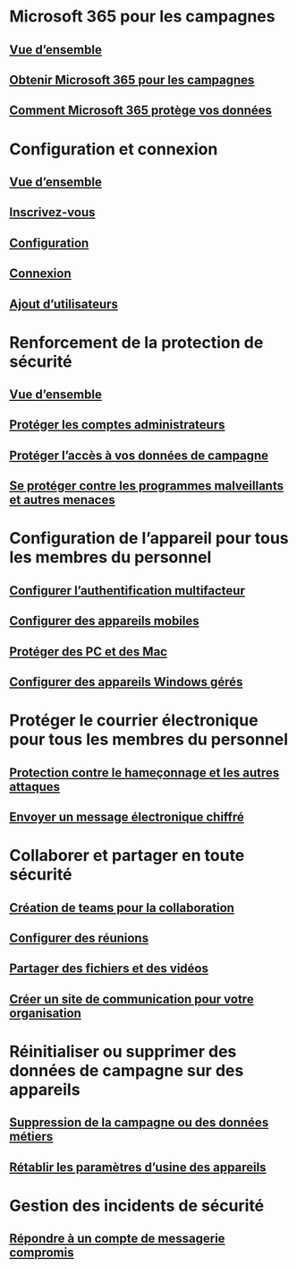 # Microsoft 365 pour les campagnes
## [Vue d’ensemble](index.md)
## [Obtenir Microsoft 365 pour les campagnes](get-microsoft-365-campaigns.md)
## [Comment Microsoft 365 protège vos données](m365-campaigns-users.md)

# Configuration et connexion
## [Vue d’ensemble](microsoft-365-campaigns-setup-overview.md)
## [Inscrivez-vous](m365-campaigns-sign-up.md)
## [Configuration](../business/set-up.md?toc=/microsoft-365/campaigns/toc.json)
## [Connexion](m365-campaigns-sign-in.md)
## [Ajout d’utilisateurs](../business/add-users-m365b.md?toc=/microsoft-365/campaigns/toc.json)

# Renforcement de la protection de sécurité
## [Vue d’ensemble](m365-campaigns-security-overview.md)
## [Protéger les comptes administrateurs](m365-campaigns-protect-admin-accounts.md)
## [Protéger l’accès à vos données de campagne](m365-campaigns-conditional-access.md)
## [Se protéger contre les programmes malveillants et autres menaces](m365-campaigns-increase-protection.md) 

# Configuration de l’appareil pour tous les membres du personnel
## [Configurer l’authentification multifacteur](m365-campaigns-multifactor-authenication.md)
## [Configurer des appareils mobiles](../business/set-up-mobile-devices.md?toc=/microsoft-365/campaigns/toc.json)
## [Protéger des PC et des Mac](m365-campaigns-protect-pcs-macs.md)
## [Configurer des appareils Windows gérés](../business/set-up-windows-devices.md?toc=/microsoft-365/campaigns/toc.json)

# Protéger le courrier électronique pour tous les membres du personnel
## [Protection contre le hameçonnage et les autres attaques](m365-campaigns-phishing-and-attacks.md)
## [Envoyer un message électronique chiffré](send-encrypted-email.md)

# Collaborer et partager en toute sécurité
## [Création de teams pour la collaboration](create-teams-for-collaboration.md)
## [Configurer des réunions](set-up-meetings.md)
## [Partager des fichiers et des vidéos](share-files-and-videos.md)
## [Créer un site de communication pour votre organisation](create-communications-site.md)

# Réinitialiser ou supprimer des données de campagne sur des appareils 
## [Suppression de la campagne ou des données métiers](../business/remove-company-data.md?toc=/microsoft-365/campaigns/toc.json)
## [Rétablir les paramètres d’usine des appareils](../business/reset-devices-to-factory-settings.md?toc=/microsoft-365/campaigns/toc.json)

# Gestion des incidents de sécurité
## [Répondre à un compte de messagerie compromis](/office365/securitycompliance/responding-to-a-compromised-email-account?toc=/microsoft-365/campaigns/toc.json&bc=/microsoft-365/campaigns/breadcrumb/toc.json)
